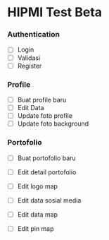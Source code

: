  # HIPMI Test Beta
 
 ### Authentication
- [ ] Login
- [ ] Validasi
- [ ] Register

 ### Profile
 - [ ] Buat profile baru
 - [ ] Edit Data
 - [ ] Update foto profile
 - [ ] Update foto background
 
 ### Portofolio
 - [ ] Buat portofolio baru
 - [ ] Edit detail portofolio
 - [ ] Edit logo map
 - [ ] Edit data sosial media
 - [ ] Edit data map
 - [ ] Edit pin map
 

